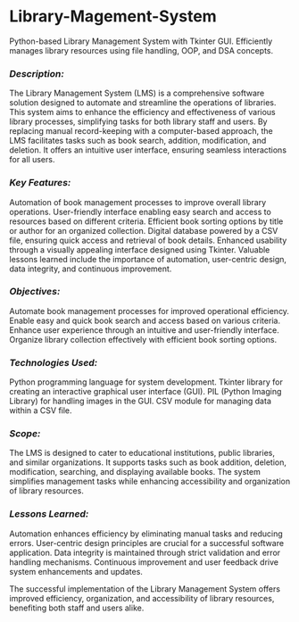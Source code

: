 # Library-Magement-System
Python-based Library Management System with Tkinter GUI. Efficiently manages library resources using file handling, OOP, and DSA concepts.
### **_Description:_**
The Library Management System (LMS) is a comprehensive software solution designed to automate and streamline the operations of libraries. This system aims to enhance the efficiency and effectiveness of various library processes, simplifying tasks for both library staff and users. By replacing manual record-keeping with a computer-based approach, the LMS facilitates tasks such as book search, addition, modification, and deletion. It offers an intuitive user interface, ensuring seamless interactions for all users.

### **_Key Features:_**
Automation of book management processes to improve overall library operations.
User-friendly interface enabling easy search and access to resources based on different criteria.
Efficient book sorting options by title or author for an organized collection.
Digital database powered by a CSV file, ensuring quick access and retrieval of book details.
Enhanced usability through a visually appealing interface designed using Tkinter.
Valuable lessons learned include the importance of automation, user-centric design, data integrity, and continuous improvement.

### **_Objectives:_**
Automate book management processes for improved operational efficiency.
Enable easy and quick book search and access based on various criteria.
Enhance user experience through an intuitive and user-friendly interface.
Organize library collection effectively with efficient book sorting options.

### **_Technologies Used:_**
Python programming language for system development.
Tkinter library for creating an interactive graphical user interface (GUI).
PIL (Python Imaging Library) for handling images in the GUI.
CSV module for managing data within a CSV file.

### **_Scope:_**
The LMS is designed to cater to educational institutions, public libraries, and similar organizations. It supports tasks such as book addition, deletion, modification, searching, and displaying available books. The system simplifies management tasks while enhancing accessibility and organization of library resources.

### **_Lessons Learned:_**
Automation enhances efficiency by eliminating manual tasks and reducing errors.
User-centric design principles are crucial for a successful software application.
Data integrity is maintained through strict validation and error handling mechanisms.
Continuous improvement and user feedback drive system enhancements and updates.

The successful implementation of the Library Management System offers improved efficiency, organization, and accessibility of library resources, benefiting both staff and users alike.
